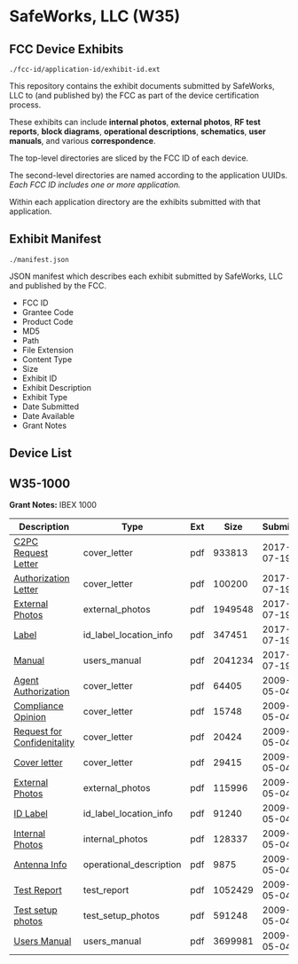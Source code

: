 # SafeWorks, LLC (W35)
## FCC Device Exhibits

```
./fcc-id/application-id/exhibit-id.ext
```

This repository contains the exhibit documents submitted by SafeWorks, LLC to (and published by) the FCC as part of the device certification process.

These exhibits can include **internal photos**, **external photos**, **RF test reports**, **block diagrams**, **operational descriptions**, **schematics**, **user manuals**, and various **correspondence**.

The top-level directories are sliced by the FCC ID of each device.

The second-level directories are named according to the application UUIDs. *Each FCC ID includes one or more application.*

Within each application directory are the exhibits submitted with that application. 

## Exhibit Manifest

```
./manifest.json
```

JSON manifest which describes each exhibit submitted by SafeWorks, LLC and published by the FCC.

- FCC ID
- Grantee Code
- Product Code
- MD5
- Path
- File Extension
- Content Type
- Size
- Exhibit ID
- Exhibit Description
- Exhibit Type
- Date Submitted
- Date Available
- Grant Notes

## Device List
## W35-1000
**Grant Notes:** IBEX 1000

| Description | Type | Ext | Size | Submitted | Available |
| ----------- | ---- | --- | ---- | --------- | --------- |
| [C2PC Request Letter](W35-1000/0055d27a77d6f5fcfc1706907abd906e/3472184.pdf) | cover_letter | pdf | 933813 | 2017-07-19 | 2017-07-20 |
| [Authorization Letter](W35-1000/0055d27a77d6f5fcfc1706907abd906e/3472185.pdf) | cover_letter | pdf | 100200 | 2017-07-19 | 2017-07-20 |
| [External Photos](W35-1000/0055d27a77d6f5fcfc1706907abd906e/3472188.pdf) | external_photos | pdf | 1949548 | 2017-07-19 | 2017-07-20 |
| [Label](W35-1000/0055d27a77d6f5fcfc1706907abd906e/3472187.pdf) | id_label_location_info | pdf | 347451 | 2017-07-19 | 2017-07-20 |
| [Manual](W35-1000/0055d27a77d6f5fcfc1706907abd906e/3472186.pdf) | users_manual | pdf | 2041234 | 2017-07-19 | 2017-07-20 |
| [Agent Authorization](W35-1000/3032a394d2446706a9a08607543657b3/1105358.pdf) | cover_letter | pdf | 64405 | 2009-05-04 | 2009-05-04 |
| [Compliance Opinion](W35-1000/3032a394d2446706a9a08607543657b3/1105360.pdf) | cover_letter | pdf | 15748 | 2009-05-04 | 2009-05-04 |
| [Request for Confidenitality](W35-1000/3032a394d2446706a9a08607543657b3/1105361.pdf) | cover_letter | pdf | 20424 | 2009-05-04 | 2009-05-04 |
| [Cover letter](W35-1000/3032a394d2446706a9a08607543657b3/1105366.pdf) | cover_letter | pdf | 29415 | 2009-05-04 | 2009-05-04 |
| [External Photos](W35-1000/3032a394d2446706a9a08607543657b3/1105365.pdf) | external_photos | pdf | 115996 | 2009-05-04 | 2009-05-04 |
| [ID Label](W35-1000/3032a394d2446706a9a08607543657b3/1105362.pdf) | id_label_location_info | pdf | 91240 | 2009-05-04 | 2009-05-04 |
| [Internal Photos](W35-1000/3032a394d2446706a9a08607543657b3/1105367.pdf) | internal_photos | pdf | 128337 | 2009-05-04 | 2009-05-04 |
| [Antenna Info](W35-1000/3032a394d2446706a9a08607543657b3/1105359.pdf) | operational_description | pdf | 9875 | 2009-05-04 | 2009-05-04 |
| [Test Report](W35-1000/3032a394d2446706a9a08607543657b3/1105370.pdf) | test_report | pdf | 1052429 | 2009-05-04 | 2009-05-04 |
| [Test setup photos](W35-1000/3032a394d2446706a9a08607543657b3/1105371.pdf) | test_setup_photos | pdf | 591248 | 2009-05-04 | 2009-05-04 |
| [Users Manual](W35-1000/3032a394d2446706a9a08607543657b3/1105363.pdf) | users_manual | pdf | 3699981 | 2009-05-04 | 2009-05-04 |
